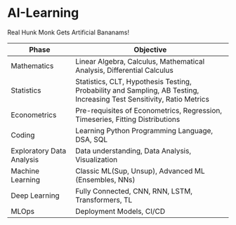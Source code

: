 # AI-Learning
Real Hunk Monk Gets Artificial Bananams!

| Phase | Objective |
| ----- | --------- |
| Mathematics | Linear Algebra, Calculus, Mathematical Analysis, Differential Calculus |
| Statistics | Statistics, CLT, Hypothesis Testing, Probability and Sampling, AB Testing, Increasing Test Sensitivity, Ratio Metrics |
| Econometrics | Pre-requisites of Econometrics, Regression, Timeseries, Fitting Distributions |
| Coding | Learning Python Programming Language, DSA, SQL |
| Exploratory Data Analysis | Data understanding, Data Analysis, Visualization |
| Machine Learning | Classic ML(Sup, Unsup), Advanced ML (Ensembles, NNs) |
| Deep Learning | Fully Connected, CNN, RNN, LSTM, Transformers, TL|
| MLOps | Deployment Models, CI/CD |
